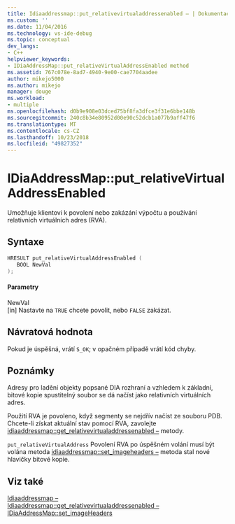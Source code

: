 ```yaml
---
title: Idiaaddressmap::put_relativevirtualaddressenabled – | Dokumentace Microsoftu
ms.custom: ''
ms.date: 11/04/2016
ms.technology: vs-ide-debug
ms.topic: conceptual
dev_langs:
- C++
helpviewer_keywords:
- IDiaAddressMap::put_relativeVirtualAddressEnabled method
ms.assetid: 767c078e-8ad7-4940-9e00-cae7704aadee
author: mikejo5000
ms.author: mikejo
manager: douge
ms.workload:
- multiple
ms.openlocfilehash: d0b9e908e03dced75bf8fa3dfce3f31e6bbe148b
ms.sourcegitcommit: 240c8b34e80952d00e90c52dcb1a077b9aff47f6
ms.translationtype: MT
ms.contentlocale: cs-CZ
ms.lasthandoff: 10/23/2018
ms.locfileid: "49827352"
---
```

# <a name="idiaaddressmapputrelativevirtualaddressenabled"></a>IDiaAddressMap::put_relativeVirtualAddressEnabled
Umožňuje klientovi k povolení nebo zakázání výpočtu a používání relativních virtuálních adres (RVA).  
  
## <a name="syntax"></a>Syntaxe  
  
```C++  
HRESULT put_relativeVirtualAddressEnabled (   
   BOOL NewVal  
);  
```  
  
#### <a name="parameters"></a>Parametry  
 NewVal  
 [in] Nastavte na `TRUE` chcete povolit, nebo `FALSE` zakázat.  
  
## <a name="return-value"></a>Návratová hodnota  
 Pokud je úspěšná, vrátí `S_OK`; v opačném případě vrátí kód chyby.  
  
## <a name="remarks"></a>Poznámky  
 Adresy pro ladění objekty popsané DIA rozhraní a vzhledem k základní, bitové kopie spustitelný soubor se dá načíst jako relativních virtuálních adres.  
  
 Použití RVA je povoleno, když segmenty se nejdřív načíst ze souboru PDB. Chcete-li získat aktuální stav pomocí RVA, zavolejte [idiaaddressmap::get_relativevirtualaddressenabled –](../../debugger/debug-interface-access/idiaaddressmap-get-relativevirtualaddressenabled.md) metody.  
  
 `put_relativeVirtualAddress` Povolení RVA po úspěšném volání musí být volána metoda [idiaaddressmap::set_imageheaders –](../../debugger/debug-interface-access/idiaaddressmap-set-imageheaders.md) metoda stal nové hlavičky bitové kopie.  
  
## <a name="see-also"></a>Viz také  
 [Idiaaddressmap –](../../debugger/debug-interface-access/idiaaddressmap.md)   
 [Idiaaddressmap::get_relativevirtualaddressenabled –](../../debugger/debug-interface-access/idiaaddressmap-get-relativevirtualaddressenabled.md)   
 [IDiaAddressMap::set_imageHeaders](../../debugger/debug-interface-access/idiaaddressmap-set-imageheaders.md)